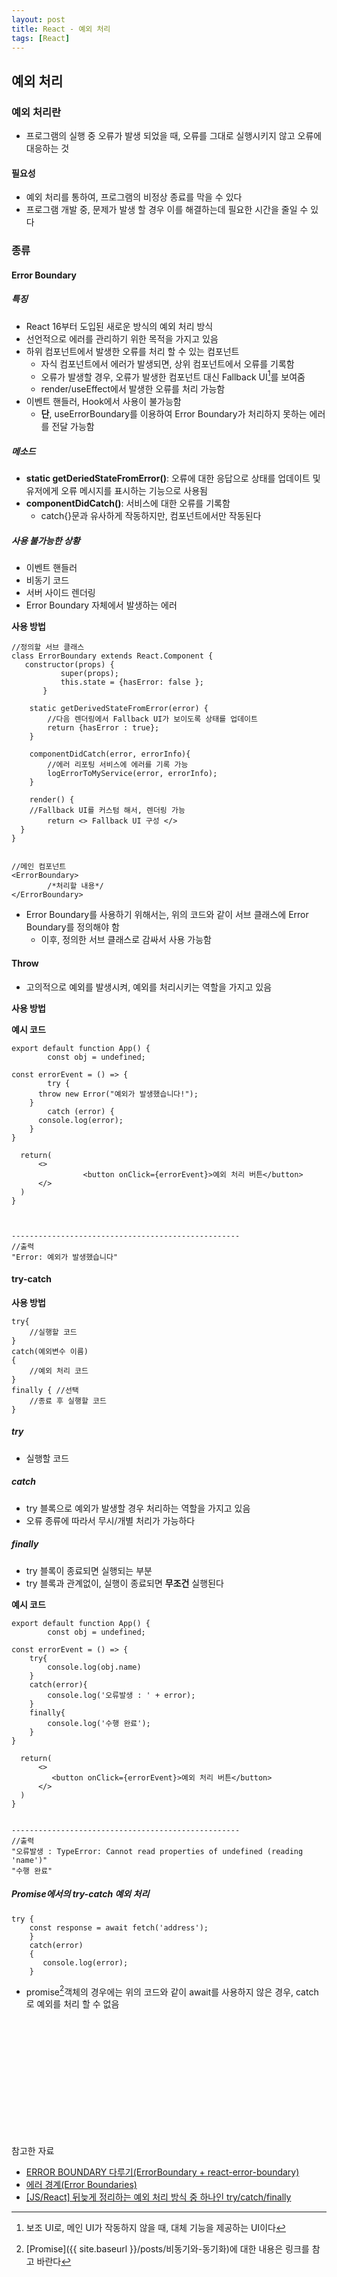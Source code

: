```yaml
---
layout: post
title: React - 예외 처리
tags: [React]
---
```


## 예외 처리

### 예외 처리란

- 프로그램의 실행 중 오류가 발생 되었을 때, 오류를 그대로 실행시키지 않고 오류에 대응하는 것

#### 필요성

- 예외 처리를 통하여, 프로그램의 비정상 종료를 막을 수 있다
- 프로그램 개발 중, 문제가 발생 할 경우 이를 해결하는데 필요한 시간을 줄일 수 있다

### 종류

#### Error Boundary

##### 특징

- React 16부터 도입된 새로운 방식의 예외 처리 방식
- 선언적으로 에러를 관리하기 위한 목적을 가지고 있음
- 하위 컴포넌트에서 발생한 오류를 처리 할 수 있는 컴포넌트
  - 자식 컴포넌트에서 에러가 발생되면, 상위 컴포넌트에서 오류를 기록함
  - 오류가 발생할 경우, 오류가 발생한 컴포넌트 대신 Fallback UI[^1]를 보여줌
  - render/useEffect에서 발생한 오류를 처리 가능함
- 이벤트 핸들러, Hook에서 사용이 불가능함
  - **단**, useErrorBoundary를 이용하여 Error Boundary가 처리하지 못하는 에러를 전달 가능함


##### 메소드

- **static getDeriedStateFromError()**: 오류에 대한 응답으로 상태를 업데이트 및 유저에게 오류 메시지를 표시하는 기능으로 사용됨
- **componentDidCatch()**: 서비스에 대한 오류를 기록함
  - catch{}문과 유사하게 작동하지만, 컴포넌트에서만 작동된다

##### 사용 불가능한 상황

- 이벤트 핸들러
- 비동기 코드
- 서버 사이드 렌더링
- Error Boundary 자체에서 발생하는 에러

**사용 방법**

~~~react
//정의할 서브 클래스
class ErrorBoundary extends React.Component {
   constructor(props) {
           super(props);
           this.state = {hasError: false };
       }
   
	static getDerivedStateFromError(error) {
    	//다음 렌더링에서 Fallback UI가 보이도록 상태를 업데이트
        return {hasError : true};
	}

	componentDidCatch(error, errorInfo){
    	//에러 리포팅 서비스에 에러를 기록 가능
        logErrorToMyService(error, errorInfo);
	}

	render() {
    //Fallback UI를 커스텀 해서, 렌더링 가능
        return <> Fallback UI 구성 </>
  }
}


//메인 컴포넌트
<ErrorBoundary>
    	/*처리할 내용*/
</ErrorBoundary>
~~~

- Error Boundary를 사용하기 위해서는, 위의 코드와 같이 서브 클래스에 Error Boundary를 정의해야 함
  - 이후, 정의한 서브 클래스로 감싸서 사용 가능함

#### Throw

- 고의적으로 예외를 발생시켜, 예외를 처리시키는 역할을 가지고 있음

**사용 방법**

**예시 코드**

~~~react
export default function App() {
        const obj = undefined;
    
const errorEvent = () => {
        try {
      throw new Error("예외가 발생했습니다!");
    } 
        catch (error) {
      console.log(error);
    }
}
    
  return(
      <>
                <button onClick={errorEvent}>예외 처리 버튼</button>
      </>
  )
}



---------------------------------------------------
//출력
"Error: 예외가 발생했습니다"   
~~~



#### try-catch

**사용 방법**

~~~react
try{
	//실행할 코드
}
catch(예외변수 이름)
{
	//예외 처리 코드
}
finally { //선택
	//종료 후 실행할 코드
}
~~~

##### try

- 실행할 코드

##### catch

-  try 블록으로 예외가 발생할 경우 처리하는 역할을 가지고 있음
- 오류 종류에 따라서 무시/개별 처리가 가능하다

##### finally

- try 블록이 종료되면 실행되는 부분
- try 블록과 관계없이, 실행이 종료되면 **무조건** 실행된다

**예시 코드**

~~~react
export default function App() {
        const obj = undefined;
    
const errorEvent = () => {
    try{
        console.log(obj.name)
    }
    catch(error){
        console.log('오류발생 : ' + error);
    }
    finally{
        console.log('수행 완료');
    }
}
    
  return(
      <>
         <button onClick={errorEvent}>예외 처리 버튼</button>
      </>
  )
}


---------------------------------------------------
//출력
"오류발생 : TypeError: Cannot read properties of undefined (reading 'name')"
"수행 완료"

~~~

##### Promise에서의 try-catch 예외 처리

~~~react
try {
	const response = await fetch('address');
	}
	catch(error)
    {
       console.log(error);
    }
~~~

- promise[^2]객체의 경우에는 위의 코드와 같이 await를 사용하지 않은 경우, catch로 예외를 처리 할 수 없음

<br><br><br><br><br><br><br><br><br><br><br>

참고한 자료

- [ERROR BOUNDARY 다루기(ErrorBoundary + react-error-boundary)](https://velog.io/@shyunju7/ERROR-BOUNDARY-%EB%8B%A4%EB%A3%A8%EA%B8%B0ErrorBoundary-react-error-boundary)
- [에러 경계(Error Boundaries)](https://ko.legacy.reactjs.org/docs/error-boundaries.html)
- [[JS/React] 뒤늦게 정리하는 예외 처리 방식 중 하나인 try/catch/finally](https://velog.io/@double29/JSReact-%EB%92%A4%EB%8A%A6%EA%B2%8C-%EC%A0%95%EB%A6%AC%ED%95%98%EB%8A%94-%EC%98%88%EC%99%B8-%EC%B2%98%EB%A6%AC-%EB%B0%A9%EC%8B%9D-%EC%A4%91-%ED%95%98%EB%82%98%EC%9D%B8-trycatchfinally)

[^1]: 보조 UI로, 메인 UI가 작동하지 않을 때, 대체 기능을 제공하는 UI이다
[^2]: [Promise]({{ site.baseurl }}/posts/비동기와-동기화)에 대한 내용은 링크를 참고 바란다

